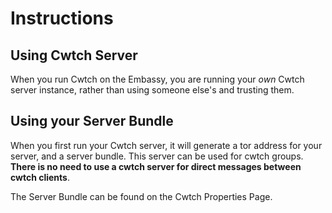 # Instructions

## Using Cwtch Server

When you run Cwtch on the Embassy, you are running your *own* Cwtch server instance, rather than using someone else's and trusting them.

## Using your Server Bundle

When you first run your Cwtch server, it will generate a tor address for your server, and a server bundle. This server can be used for cwtch groups. **There is no need to use a cwtch server for direct messages between cwtch clients**.

The Server Bundle can be found on the Cwtch Properties Page.